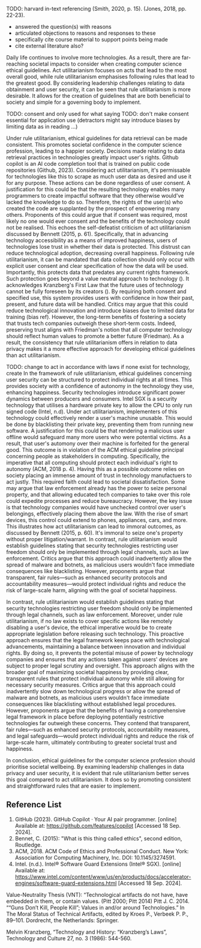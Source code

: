 <!-- SPDX-License-Identifier: zlib-acknowledgement -->
TODO: harvard in-text referencing
(Smith, 2020, p. 15).
(Jones, 2018, pp. 22-23).

- answered the question(s) with reasons
- articulated objections to reasons and responses to these
- specifically cite course material to support points being made
- cite external literature also?

Daily life continues to involve more technologies.
As a result, there are far-reaching societal impacts to consider 
when creating computer science ethical guidelines. 
Act utilitarianism focuses on acts that lead to the most overall good, 
while rule utilitarianism emphasises following rules that lead to the greatest good.
By considering leadership challenges relating to data obtainment and user security,
it can be seen that rule utilitarianism is more desirable.
It allows for the creation of guidelines that 
are both beneficial to society and simple for a governing body to implement.

TODO: consent and only used for what saying
TODO: don't make consent essential for application use 
(detractors might say introduce biases by limiting data as in reading ...) 

Under rule utilitarianism, ethical guidelines for data retrieval can be made consistent.
This promotes societal confidence in the computer science profession, 
leading to a happier society.
Decisions made relating to data retrieval practices in technologies 
greatly impact user's rights.
Github copilot is an AI code completion tool that is trained on 
public code repositories (Github, 2023).
Considering act utilitarianism, it's permissable for technologies like this
to scrape as much user data as desired and use it for any purpose. 
These actions can be done regardless of user consent.
A justification for this could be that the resulting technology enables many 
programmers to create impactful software that they otherwise would've lacked 
the knowledge to do so.
Therefore, the rights of the user(s) who created the code
are supplanted by the prospect of enpowering many others. 
Proponents of this could argue that if consent was required, 
most likely no one would ever consent and the benefits of the technology could not be realised.
This echoes the self-defeatist criticism 
of act utilitarianism discussed by Bennett (2015, p. 61).
Specifically, that in advancing technology accessibility as a means of improved happiness,
users of technologies lose trust in whether their data is protected.
This distrust can reduce technological adoption, decreasing overall happiness.
Following rule utilitarianism, it can be mandated that 
data collection should only occur with explicit user consent
and clear specification of how the data will be used.
Importantly, this protects data that predates any current rights framework.
Such protection goes beyond a value neutral approach to technology ().
It acknowledges Kranzberg's First Law that 
the future uses of technology cannot be fully foreseen by its creators ().
By requiring both consent and specified use, 
this system provides users with confidence in how their past, present, 
and future data will be handled. 
Critics may argue that this could reduce technological innovation and 
introduce biases due to limited data for training (bias ref).
However, the long-term benefits of fostering a society that trusts tech companies 
outweigh these short-term costs.
Indeed, preserving trust aligns with Friedman's notion that
all computer technology should reflect human values to promote a better future (Friedman).
As a result, the consistency that rule utilitarianism offers in relation to data privacy
makes it a more effective approach for developing ethical guidelines than
act utilitarianism.

TODO: change to act in accordance with laws if none exist for technology, create
In the framework of rule utilitarianism, ethical guidelines concerning user security can be structured to protect individual rights at all times.
This provides society with a confidence of autonomy in the technology they use, enhancing happiness.
Security technologies introduce significant power dynamics between producers and consumers.
Intel SGX is a security technology that utilises a hardware private key to allow the CPU to only run signed code (Intel, n.d).
Under act utilitarianism, implementers of this technology could effectively render a user's machine unusable.
This would be done by blacklisting their private key, preventing them from running new software. 
A justification for this could be that rendering a malicious user offline would safeguard many more users who were potential victims.
As a result, that user's automony over their machine is forfeited for the general good.
This outcome is in violation of the ACM ethical guideline principal concerning people as stakeholders in computing.
Specifically, the imperative that all computing should protect each individual's right to autonomy (ACM, 2018 p. 4).
Having this as a possible outcome relies on society placing an immense amount of trust in technology manufactuers to act justly.
This required faith could lead to societal dissatisfaction.
Some may argue that law enforcement already has the power to seize personal property, and that allowing educated tech companies to take over this role could expedite processes and reduce bureaucracy.
However, the key issue is that technology companies would have unchecked control over user's belongings, effectively placing them above the law. 
With the rise of smart devices, this control could extend to phones, appliances, cars, and more.
This illustrates how act utilitarianism can lead to immoral outcomes, as discussed by Bennett (2015, p. 60).
It's immoral to seize one's property without proper litigation/warrant.
In contrast, rule utilitarianism would establish guidelines stating that security technologies restricting user freedom 
should only be implemented through legal channels, such as law enforcement.
Critics argue that this approach could inadvertently allow the spread of malware and botnets, as malicious users wouldn't face immediate consequences like blacklisting. 
However, proponents argue that transparent, fair rules—such as enhanced security protocols and accountability measures—would protect individual rights and reduce the risk of large-scale harm, aligning with the goal of societal happiness.


In contrast, rule utilitarianism would establish guidelines stating that security technologies restricting user freedom should only be implemented through legal channels, such as law enforcement. Moreover, under rule utilitarianism, if no law exists to cover specific actions like remotely disabling a user's device, the ethical imperative would be to create appropriate legislation before releasing such technology. This proactive approach ensures that the legal framework keeps pace with technological advancements, maintaining a balance between innovation and individual rights. By doing so, it prevents the potential misuse of power by technology companies and ensures that any actions taken against users' devices are subject to proper legal scrutiny and oversight. This approach aligns with the broader goal of maximizing societal happiness by providing clear, transparent rules that protect individual autonomy while still allowing for necessary security measures.
Critics argue that this approach could inadvertently slow down technological progress or allow the spread of malware and botnets, as malicious users wouldn't face immediate consequences like blacklisting without established legal procedures. However, proponents argue that the benefits of having a comprehensive legal framework in place before deploying potentially restrictive technologies far outweigh these concerns. They contend that transparent, fair rules—such as enhanced security protocols, accountability measures, and legal safeguards—would protect individual rights and reduce the risk of large-scale harm, ultimately contributing to greater societal trust and happiness.

In conclusion, ethical guidelines for the computer science profession should prioritise societal wellbeing. 
By examining leadership challenges in data privacy and user security, 
it is evident that rule utilitarianism better serves this goal compared to act utilitarianism. 
It does so by promoting consistent and straightforward rules that are easier to implement.


## Reference List
1. GitHub (2023). GitHub Copilot · Your AI pair programmer. 
   [online] Available at: https://github.com/features/copilot
   [Accessed 18 Sep. 2024].
2. Bennet, C. (2015): "What is this thing called ethics", second edition, Routledge.
3. ACM, 2018. ACM Code of Ethics and Professional Conduct. New York: Association for Computing Machinery, Inc. DOI: 10.1145/3274591.
4. Intel. (n.d.). Intel® Software Guard Extensions (Intel® SGX). 
   [online] Available at: https://www.intel.com/content/www/us/en/products/docs/accelerator-engines/software-guard-extensions.html
   [Accessed 18 Sep. 2024].

Value-Neutrality Thesis (VNT): “Technological artifacts do not have, have
embedded in them, or contain values. (Pitt 2000; Pitt 2014)
Pitt J. C. 2014. ““Guns Don’t Kill, People Kill”; Values in and/or around Technologies.” In The
Moral Status of Technical Artifacts, edited by Kroes P., Verbeek P. P., 89–101. Dordrecht, the
Netherlands: Springer.

Melvin Kranzberg, “Technology and History: “Kranzberg’s Laws”, Technology and Culture 27,
no. 3 (1986): 544-560.
